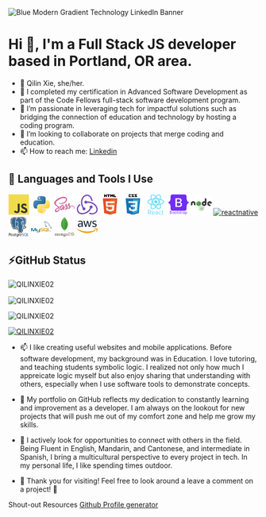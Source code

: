 ![Blue Modern Gradient Technology LinkedIn Banner](https://github.com/QILINXIE02/QILINXIE02/assets/146989043/96fceef2-f6d8-41f8-9da1-411f1b1c8929)

<h1>Hi 👋, I'm a Full Stack JS developer based in Portland, OR area.</h1>

- 👋 Qilin Xie, she/her.
- 🌱 I completed my certification in Advanced Software Development as part of the Code Fellows full-stack software development program.
- 👀 I’m passionate in leveraging tech for impactful solutions such as bridging the connection of education and technology by hosting a coding program.
- 💞️ I’m looking to collaborate on projects that merge coding and education.
- 📫 How to reach me: [Linkedin](https://www.linkedin.com/in/qilinxie/)

<h2>🚀 Languages and Tools I Use</h2>
<p><a target="_blank" href="https://raw.githubusercontent.com/devicons/devicon/master/icons/javascript/javascript-original.svg" style="display: inline-block;"><img src="https://raw.githubusercontent.com/devicons/devicon/master/icons/javascript/javascript-original.svg" alt="javascript" width="42" height="42" /></a>
<a target="_blank" href="https://raw.githubusercontent.com/devicons/devicon/master/icons/python/python-original.svg" style="display: inline-block;"><img src="https://raw.githubusercontent.com/devicons/devicon/master/icons/python/python-original.svg" alt="python" width="42" height="42" /></a>
<a target="_blank" href="https://raw.githubusercontent.com/devicons/devicon/master/icons/sass/sass-original.svg" style="display: inline-block;"><img src="https://raw.githubusercontent.com/devicons/devicon/master/icons/sass/sass-original.svg" alt="sass" width="42" height="42" /></a>
<a target="_blank" href="https://raw.githubusercontent.com/devicons/devicon/master/icons/redux/redux-original.svg" style="display: inline-block;"><img src="https://raw.githubusercontent.com/devicons/devicon/master/icons/redux/redux-original.svg" alt="redux" width="42" height="42" /></a>
<a target="_blank" href="https://raw.githubusercontent.com/devicons/devicon/master/icons/html5/html5-original-wordmark.svg" style="display: inline-block;"><img src="https://raw.githubusercontent.com/devicons/devicon/master/icons/html5/html5-original-wordmark.svg" alt="html5" width="42" height="42" /></a>
<a target="_blank" href="https://raw.githubusercontent.com/devicons/devicon/master/icons/css3/css3-original-wordmark.svg" style="display: inline-block;"><img src="https://raw.githubusercontent.com/devicons/devicon/master/icons/css3/css3-original-wordmark.svg" alt="css3" width="42" height="42" /></a>
<a target="_blank" href="https://raw.githubusercontent.com/devicons/devicon/master/icons/react/react-original-wordmark.svg" style="display: inline-block;"><img src="https://raw.githubusercontent.com/devicons/devicon/master/icons/react/react-original-wordmark.svg" alt="react" width="42" height="42" /></a>
<a target="_blank" href="https://raw.githubusercontent.com/devicons/devicon/master/icons/bootstrap/bootstrap-plain-wordmark.svg" style="display: inline-block;"><img src="https://raw.githubusercontent.com/devicons/devicon/master/icons/bootstrap/bootstrap-plain-wordmark.svg" alt="bootstrap" width="42" height="42" /></a>
<a target="_blank" href="https://raw.githubusercontent.com/devicons/devicon/master/icons/nodejs/nodejs-original-wordmark.svg" style="display: inline-block;"><img src="https://raw.githubusercontent.com/devicons/devicon/master/icons/nodejs/nodejs-original-wordmark.svg" alt="nodejs" width="42" height="42" /></a>
<a target="_blank" href="https://reactnative.dev/img/header_logo.svg" style="display: inline-block;"><img src="https://reactnative.dev/img/header_logo.svg" alt="reactnative" width="42" height="42" /></a>
<a target="_blank" href="https://raw.githubusercontent.com/devicons/devicon/master/icons/postgresql/postgresql-original-wordmark.svg" style="display: inline-block;"><img src="https://raw.githubusercontent.com/devicons/devicon/master/icons/postgresql/postgresql-original-wordmark.svg" alt="postgresql" width="42" height="42" /></a>
<a target="_blank" href="https://raw.githubusercontent.com/devicons/devicon/master/icons/mysql/mysql-original-wordmark.svg" style="display: inline-block;"><img src="https://raw.githubusercontent.com/devicons/devicon/master/icons/mysql/mysql-original-wordmark.svg" alt="mysql" width="42" height="42" /></a>
<a target="_blank" href="https://raw.githubusercontent.com/devicons/devicon/master/icons/mongodb/mongodb-original-wordmark.svg" style="display: inline-block;"><img src="https://raw.githubusercontent.com/devicons/devicon/master/icons/mongodb/mongodb-original-wordmark.svg" alt="mongodb" width="42" height="42" /></a>
<a target="_blank" href="https://raw.githubusercontent.com/devicons/devicon/master/icons/amazonwebservices/amazonwebservices-original-wordmark.svg" style="display: inline-block;"><img src="https://raw.githubusercontent.com/devicons/devicon/master/icons/amazonwebservices/amazonwebservices-original-wordmark.svg" alt="aws" width="42" height="42" /></a>
<h2>⚡️GitHub Status</h2>
<p><img align="center" src="https://github-readme-stats.vercel.app/api?username=QILINXIE02&show_icons=true&locale=en" alt="QILINXIE02" /></p>
<p><img align="center" src="https://github-readme-streak-stats.herokuapp.com/?user=QILINXIE02&" alt="QILINXIE02" /></p>
<p><img src="https://github-readme-stats.vercel.app/api/top-langs?username=QILINXIE02&show_icons=true&locale=en&layout=compact" alt="QILINXIE02" /></p>
<p><a href="https://github.com/ryo-ma/github-profile-trophy"><img src="https://github-profile-trophy.vercel.app/?username=QILINXIE02" alt="QILINXIE02" /></a></p>

- 📫 I like creating useful websites and mobile applications. Before software development, my background was in Education.  I love tutoring, and teaching students symbolic logic. I realized not only how much I appreicate logic myself but also enjoy sharing that understanding with others, especially when I use software tools to demonstrate concepts. 

- 🌱 My portfolio on GitHub reflects my dedication to constantly learning and improvement as a developer. I am always on the lookout for new projects that will push me out of my comfort zone and help me grow my skills.

- 👀 I actively look for opportunities to connect with others in the field. Being Fluent in English, Mandarin, and Cantonese, and intermediate in Spanish, I bring a multicultural perspective to every project in tech. In my personal life, I like spending times outdoor.

- 💞️ Thank you for visiting! Feel free to look around a leave a comment on a project! 💞️ 

Shout-out Resources
[Github Profile generator](https://githubprofile.com/)
